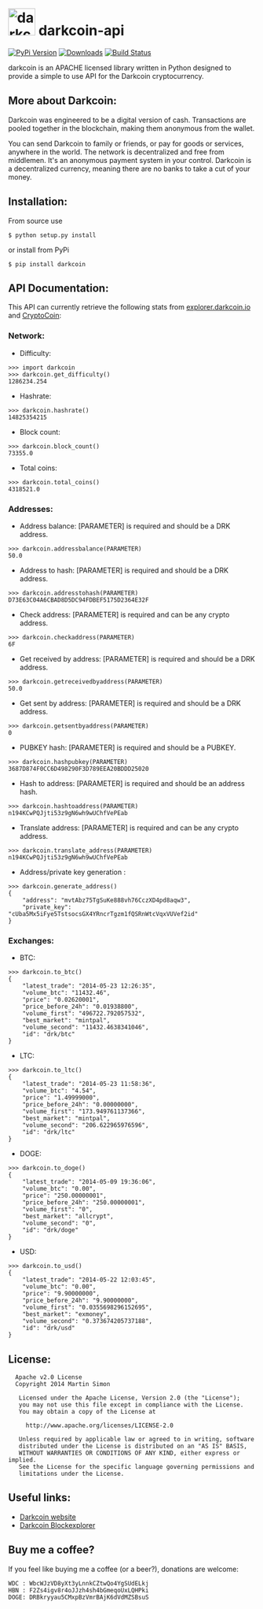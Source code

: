 <h1><img src="https://raw.github.com/c0ding/darkcoin-api/master/doc/darkcoin.png" height=55 alt="darkcoin" title="darkcoin"> darkcoin-api</h1>

[![PyPi Version](http://img.shields.io/pypi/v/darkcoin.svg)](https://pypi.python.org/pypi/darkcoin/)   [![Downloads](http://img.shields.io/pypi/dm/darkcoin.svg)](https://pypi.python.org/pypi/darkcoin/)
[![Build Status](http://jenkins.calypso.pm/buildStatus/icon?job=darkcoin-api)](http://jenkins.calypso.pm/job/darkcoin-api/)

darkcoin is an APACHE licensed library written in Python designed to provide a simple to use API for the Darkcoin cryptocurrency.

## More about Darkcoin:

Darkcoin was engineered to be a digital version of cash. Transactions are pooled together in the blockchain, making them anonymous from the wallet.

You can send Darkcoin to family or friends, or pay for goods or services, anywhere in the world. The network is decentralized and free from middlemen. It's an anonymous payment system in your control. Darkcoin is a decentralized currency, meaning there are no banks to take a cut of your money.

## Installation:

From source use

    $ python setup.py install

or install from PyPi

    $ pip install darkcoin

## API Documentation:

This API can currently retrieve the following stats from [explorer.darkcoin.io](http://explorer.darkcoin.io/) and [CryptoCoin](http://www.cryptocoincharts.info):

### Network:

  - Difficulty:

```
>>> import darkcoin
>>> darkcoin.get_difficulty()
1286234.254
```

  - Hashrate:

```
>>> darkcoin.hashrate()
14825354215
```

  - Block count:

```
>>> darkcoin.block_count()
73355.0
```

  - Total coins:

```
>>> darkcoin.total_coins()
4318521.0
```

### Addresses:

  - Address balance:
    [PARAMETER] is required and should be a DRK address.

```
>>> darkcoin.addressbalance(PARAMETER)
50.0
```

  - Address to hash:
    [PARAMETER] is required and should be a DRK address.

```
>>> darkcoin.addresstohash(PARAMETER)
D73E63C04A6CBAD8D5DC94FDBEF5175D2364E32F
```

  - Check address:
    [PARAMETER] is required and can be any crypto address.

```
>>> darkcoin.checkaddress(PARAMETER)
6F
```

  - Get received by address:
    [PARAMETER] is required and should be a DRK address.

```
>>> darkcoin.getreceivedbyaddress(PARAMETER)
50.0
```

  - Get sent by address:
    [PARAMETER] is required and should be a DRK address.

```
>>> darkcoin.getsentbyaddress(PARAMETER)
0
```

  - PUBKEY hash:
    [PARAMETER] is required and should be a PUBKEY.

```
>>> darkcoin.hashpubkey(PARAMETER)
3687D874F0CC6D498290F3D789EEA20BDDD25020
```

  - Hash to address:
    [PARAMETER] is required and should be an address hash.

```
>>> darkcoin.hashtoaddress(PARAMETER)
n194KCwPQJjti53z9gN6wh9wUChfVePEab
```

  - Translate address:
    [PARAMETER] is required and can be any crypto address.

```
>>> darkcoin.translate_address(PARAMETER)
n194KCwPQJjti53z9gN6wh9wUChfVePEab
```

  - Address/private key generation :

```
>>> darkcoin.generate_address()
{
    "address": "mvtAbz75TgSuKe888vh76CczXD4pd8aqw3", 
    "private_key": "cUba5Mx5iFye5TstsocsGX4YRncrTgzm1fQSRnWtcVqxVUVef2id" 
}
```

### Exchanges:

  - BTC:

```
>>> darkcoin.to_btc()
{
    "latest_trade": "2014-05-23 12:26:35", 
    "volume_btc": "11432.46", 
    "price": "0.02620001", 
    "price_before_24h": "0.01938800", 
    "volume_first": "496722.792057532", 
    "best_market": "mintpal", 
    "volume_second": "11432.4638341046", 
    "id": "drk/btc"
}
```

  - LTC:

```
>>> darkcoin.to_ltc()
{
    "latest_trade": "2014-05-23 11:58:36", 
    "volume_btc": "4.54", 
    "price": "1.49999000", 
    "price_before_24h": "0.00000000", 
    "volume_first": "173.949761137366", 
    "best_market": "mintpal", 
    "volume_second": "206.622965976596", 
    "id": "drk/ltc"
}
```

  - DOGE:

```
>>> darkcoin.to_doge()
{
    "latest_trade": "2014-05-09 19:36:06", 
    "volume_btc": "0.00", 
    "price": "250.00000001", 
    "price_before_24h": "250.00000001", 
    "volume_first": "0", 
    "best_market": "allcrypt", 
    "volume_second": "0", 
    "id": "drk/doge"
}
```

  - USD:

```
>>> darkcoin.to_usd()
{
    "latest_trade": "2014-05-22 12:03:45", 
    "volume_btc": "0.00", 
    "price": "9.90000000", 
    "price_before_24h": "9.90000000", 
    "volume_first": "0.0355698296152695", 
    "best_market": "exmoney", 
    "volume_second": "0.373674205737188", 
    "id": "drk/usd"
}
```


## License:

```
  Apache v2.0 License
  Copyright 2014 Martin Simon

   Licensed under the Apache License, Version 2.0 (the "License");
   you may not use this file except in compliance with the License.
   You may obtain a copy of the License at

     http://www.apache.org/licenses/LICENSE-2.0

   Unless required by applicable law or agreed to in writing, software
   distributed under the License is distributed on an "AS IS" BASIS,
   WITHOUT WARRANTIES OR CONDITIONS OF ANY KIND, either express or implied.
   See the License for the specific language governing permissions and
   limitations under the License.

```

## Useful links:

* [Darkcoin website](http://www.darkcoin.io/)
* [Darkcoin Blockexplorer](http://explorer.darkcoin.io/)

## Buy me a coffee?

If you feel like buying me a coffee (or a beer?), donations are welcome:

```
WDC : WbcWJzVD8yXt3yLnnkCZtwQo4YgSUdELkj
HBN : F2Zs4igv8r4oJJzh4sh4bGmeqoUxLQHPki
DOGE: DRBkryyau5CMxpBzVmrBAjK6dVdMZSBsuS
```
